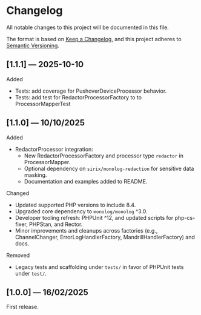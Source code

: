 # Changelog

All notable changes to this project will be documented in this file.

The format is based on [Keep a Changelog](https://keepachangelog.com/en/1.0.0/),
and this project adheres to [Semantic Versioning](https://semver.org/spec/v2.0.0.html).

## [1.1.1] — 2025-10-10

Added
- Tests: add coverage for PushoverDeviceProcessor behavior.
- Tests: add test for RedactorProcessorFactory to to ProcessorMapperTest


## [1.1.0] — 10/10/2025

Added
- RedactorProcessor integration:
  - New RedactorProcessorFactory and processor type `redactor` in ProcessorMapper.
  - Optional dependency on `sirix/monolog-redaction` for sensitive data masking.
  - Documentation and examples added to README.

Changed
- Updated supported PHP versions to include 8.4.
- Upgraded core dependency to `monolog/monolog` ^3.0.
- Developer tooling refresh: PHPUnit ^12, and updated scripts for php-cs-fixer, PHPStan, and Rector.
- Minor improvements and cleanups across factories (e.g., ChannelChanger, ErrorLogHandlerFactory, MandrillHandlerFactory) and docs.

Removed
- Legacy tests and scaffolding under `tests/` in favor of PHPUnit tests under `test/`.


## [1.0.0] — 16/02/2025

First release.
